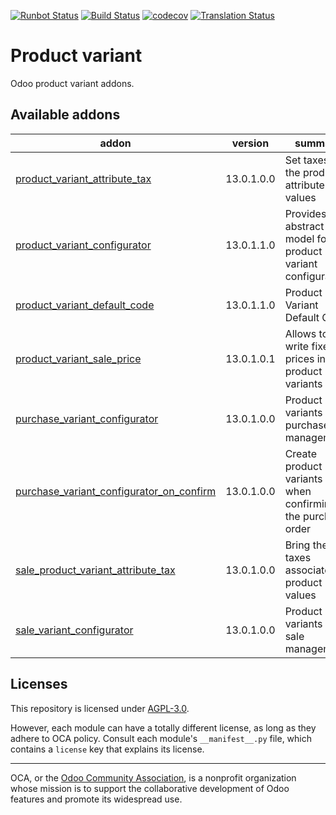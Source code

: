 [![Runbot Status](https://runbot.odoo-community.org/runbot/badge/flat/137/13.0.svg)](https://runbot.odoo-community.org/runbot/repo/github-com-oca-product-variant-137)
[![Build Status](https://travis-ci.com/OCA/product-variant.svg?branch=13.0)](https://travis-ci.com/OCA/product-variant)
[![codecov](https://codecov.io/gh/OCA/product-variant/branch/13.0/graph/badge.svg)](https://codecov.io/gh/OCA/product-variant)
[![Translation Status](https://translation.odoo-community.org/widgets/product-variant-13-0/-/svg-badge.svg)](https://translation.odoo-community.org/engage/product-variant-13-0/?utm_source=widget)

<!-- /!\ do not modify above this line -->

# Product variant

Odoo product variant addons.

<!-- /!\ do not modify below this line -->

<!-- prettier-ignore-start -->

[//]: # (addons)

Available addons
----------------
addon | version | summary
--- | --- | ---
[product_variant_attribute_tax](product_variant_attribute_tax/) | 13.0.1.0.0 | Set taxes on the product attribute values
[product_variant_configurator](product_variant_configurator/) | 13.0.1.1.0 | Provides an abstract model for product variant configuration.
[product_variant_default_code](product_variant_default_code/) | 13.0.1.1.0 | Product Variant Default Code
[product_variant_sale_price](product_variant_sale_price/) | 13.0.1.0.1 | Allows to write fixed prices in product variants
[purchase_variant_configurator](purchase_variant_configurator/) | 13.0.1.0.0 | Product variants in purchase management
[purchase_variant_configurator_on_confirm](purchase_variant_configurator_on_confirm/) | 13.0.1.0.0 | Create product variants when confirming the purchase order
[sale_product_variant_attribute_tax](sale_product_variant_attribute_tax/) | 13.0.1.0.0 | Bring the taxes associated to product values
[sale_variant_configurator](sale_variant_configurator/) | 13.0.1.0.0 | Product variants in sale management

[//]: # (end addons)

<!-- prettier-ignore-end -->

## Licenses

This repository is licensed under [AGPL-3.0](LICENSE).

However, each module can have a totally different license, as long as they adhere to OCA
policy. Consult each module's `__manifest__.py` file, which contains a `license` key
that explains its license.

----

OCA, or the [Odoo Community Association](http://odoo-community.org/), is a nonprofit
organization whose mission is to support the collaborative development of Odoo features
and promote its widespread use.
